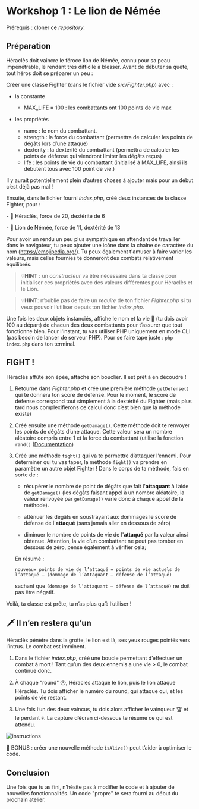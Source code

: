 # Workshop 1 : Le lion de Némée

Prérequis : cloner ce *repository*.

## Préparation

Héraclès doit vaincre le féroce lion de Némée, connu pour sa peau impénétrable, le rendant très difficile à blesser. Avant de débuter sa quête, tout héros doit se préparer un peu :

Créer une classe Fighter (dans le fichier vide *src/Fighter.php*) avec :

- la constante
    - MAX_LIFE = 100 : les combattants ont 100 points de vie max

- les propriétés
    - name : le nom du combattant.
    - strength : la force du combattant (permettra de calculer les points de dégâts lors d’une attaque)
    - dexterity : la dextérité du combattant (permettra de calculer les points de défense qui viendront limiter les dégâts reçus)
    - life : les points de vie du combattant (initialisé à MAX_LIFE, ainsi ils débutent tous avec 100 point de vie.)

Il y aurait potentiellement plein d’autres choses à ajouter mais pour un début c’est déjà pas mal !

Ensuite, dans le fichier fourni *index.php*, créé deux instances de la classe Fighter, pour :

- 🧔 Héraclès, force de 20, dextérité de 6

- 🦁 Lion de Némée, force de 11, dextérité de 13

Pour avoir un rendu un peu plus sympathique en attendant de travailler dans le navigateur, tu peux ajouter une icône dans la chaîne de caractère du nom (https://emojipedia.org/).
Tu peux également t'amuser à faire varier les valeurs, mais celles fournies te donneront des combats relativement équilibrés.

> 💡**HINT** : un *constructeur* va être nécessaire dans ta classe pour initialiser ces propriétés avec des valeurs différentes pour Héraclès et le Lion.

> 💡**HINT**: n’oublie pas de faire un *require* de ton fichier *Fighter.php* si tu veux pouvoir l’utiliser depuis ton fichier *index.php*.

Une fois les deux objets instanciés, affiche le nom et la vie 💙 (tu dois avoir 100 au départ) de chacun des deux combattants pour t’assurer que tout fonctionne bien. Pour l'instant, tu vas utiliser PHP uniquement en mode CLI (pas besoin de lancer de serveur PHP).
Pour se faire tape juste : `php index.php` dans ton terminal.


## FIGHT !

Héraclès affûte son épée, attache son bouclier. Il est prêt à en découdre !

1. Retourne dans *Fighter.php* et crée une première méthode `getDefense()` qui te donnera ton score de défense.
Pour le moment, le score de défense correspond tout simplement à la dextérité du Fighter (mais plus tard nous complexifierons ce calcul donc c’est bien que la méthode existe)
2. Créé ensuite une méthode `getDamage()`. Cette méthode doit te renvoyer les points de dégâts d’une attaque. Cette valeur sera un nombre aléatoire compris entre 1 et la force du combattant (utilise la fonction `rand()` ([Documentation](https://www.php.net/manual/fr/function.rand.php))
3. Créé une méthode `fight()` qui va te permettre d’attaquer l’ennemi. Pour déterminer qui tu vas taper, la méthode `fight()` va prendre en paramètre un autre objet Fighter ! Dans le corps de ta méthode, fais en sorte de :

    - récupérer le nombre de point de dégâts que fait l'**attaquant** à l’aide de `getDamage()` (les dégâts faisant appel à un nombre aléatoire, la valeur renvoyée par `getDamage()` varie donc à chaque appel de la méthode).

    - atténuer les dégâts en soustrayant aux dommages le score de défense de l'**attaqué** (sans jamais aller en dessous de zéro)

    - diminuer le nombre de points de vie de l'**attaqué** par la valeur ainsi obtenue. Attention, la vie d’un combattant ne peut pas tomber en dessous de zéro, pense également à vérifier cela;


    En résumé :
    ```
    nouveaux points de vie de l’attaqué = points de vie actuels de l’attaqué – (dommage de l’attaquant – défense de l’attaqué)
    ```
    sachant que `(dommage de l’attaquant – défense de l’attaqué)` ne doit pas être négatif.

Voilà, ta classe est prête, tu n’as plus qu’à l’utiliser !

## 🗡️ Il n’en restera qu’un

Héraclès pénètre dans la grotte, le lion est là, ses yeux rouges pointés vers l’intrus. Le combat est imminent.

1. Dans le fichier *index.php*, créé une boucle permettant d’effectuer un combat à mort ! Tant qu’un des deux ennemis a une vie > 0, le combat continue donc.

2. À chaque "round" 🕛, Héraclès attaque le lion, puis le lion attaque Héraclès. Tu dois afficher le numéro du round, qui attaque qui, et les points de vie restant. 

3. Une fois l’un des deux vaincus, tu dois alors afficher le vainqueur 🏆 et le perdant 💀. La capture d’écran ci-dessous te résume ce qui est attendu.

![instructions](instructions.png)

🎁 BONUS : créer une nouvelle méthode `isAlive()` peut t’aider à optimiser le code.

## Conclusion

Une fois que tu as fini, n’hésite pas à modifier le code et à ajouter de nouvelles fonctionnalités.
Un code "propre" te sera fourni au début du prochain atelier.
